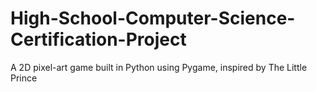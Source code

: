 # High-School-Computer-Science-Certification-Project
A 2D pixel-art game built in Python using Pygame, inspired by The Little Prince
